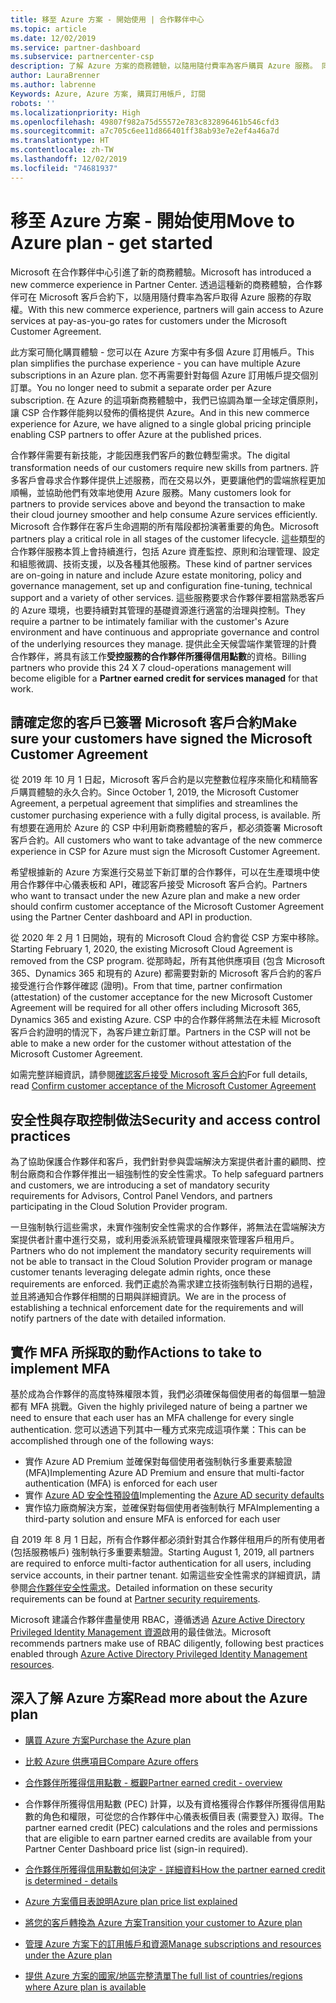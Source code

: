```yaml
---
title: 移至 Azure 方案 - 開始使用 | 合作夥伴中心
ms.topic: article
ms.date: 12/02/2019
ms.service: partner-dashboard
ms.subservice: partnercenter-csp
description: 了解 Azure 方案的商務體驗，以隨用隨付費率為客戶購買 Azure 服務。 同時了解新的安全性需求。
author: LauraBrenner
ms.author: labrenne
Keywords: Azure, Azure 方案, 購買訂用帳戶, 訂閱
robots: ''
ms.localizationpriority: High
ms.openlocfilehash: 49807f982a75d55572e783c832896461b546cfd3
ms.sourcegitcommit: a7c705c6ee11d866401ff38ab93e7e2ef4a46a7d
ms.translationtype: HT
ms.contentlocale: zh-TW
ms.lasthandoff: 12/02/2019
ms.locfileid: "74681937"
---
```

# <a name="move-to-azure-plan---get-started"></a><span data-ttu-id="d15bd-105">移至 Azure 方案 - 開始使用</span><span class="sxs-lookup"><span data-stu-id="d15bd-105">Move to Azure plan - get started</span></span>

<span data-ttu-id="d15bd-106">Microsoft 在合作夥伴中心引進了新的商務體驗。</span><span class="sxs-lookup"><span data-stu-id="d15bd-106">Microsoft has introduced a new commerce experience in Partner Center.</span></span>  <span data-ttu-id="d15bd-107">透過這種新的商務體驗，合作夥伴可在 Microsoft 客戶合約下，以隨用隨付費率為客戶取得 Azure 服務的存取權。</span><span class="sxs-lookup"><span data-stu-id="d15bd-107">With this new commerce experience, partners will gain access to Azure services at pay-as-you-go rates for customers under the Microsoft Customer Agreement.</span></span>

<span data-ttu-id="d15bd-108">此方案可簡化購買體驗 - 您可以在 Azure 方案中有多個 Azure 訂用帳戶。</span><span class="sxs-lookup"><span data-stu-id="d15bd-108">This plan simplifies the purchase experience - you can have multiple Azure subscriptions in an Azure plan.</span></span> <span data-ttu-id="d15bd-109">您不再需要針對每個 Azure 訂用帳戶提交個別訂單。</span><span class="sxs-lookup"><span data-stu-id="d15bd-109">You no longer need to submit a separate order per Azure subscription.</span></span> <span data-ttu-id="d15bd-110">在 Azure 的這項新商務體驗中，我們已協調為單一全球定價原則，讓 CSP 合作夥伴能夠以發佈的價格提供 Azure。</span><span class="sxs-lookup"><span data-stu-id="d15bd-110">And in this new commerce experience for Azure, we have aligned to a single global pricing principle enabling CSP partners to offer Azure at the published prices.</span></span>

<span data-ttu-id="d15bd-111">合作夥伴需要有新技能，才能因應我們客戶的數位轉型需求。</span><span class="sxs-lookup"><span data-stu-id="d15bd-111">The digital transformation needs of our customers require new skills from partners.</span></span> <span data-ttu-id="d15bd-112">許多客戶會尋求合作夥伴提供上述服務，而在交易以外，更要讓他們的雲端旅程更加順暢，並協助他們有效率地使用 Azure 服務。</span><span class="sxs-lookup"><span data-stu-id="d15bd-112">Many customers look for partners to provide services above and beyond the transaction to make their cloud journey smoother and help consume Azure services efficiently.</span></span> <span data-ttu-id="d15bd-113">Microsoft 合作夥伴在客戶生命週期的所有階段都扮演著重要的角色。</span><span class="sxs-lookup"><span data-stu-id="d15bd-113">Microsoft partners play a critical role in all stages of the customer lifecycle.</span></span> <span data-ttu-id="d15bd-114">這些類型的合作夥伴服務本質上會持續進行，包括 Azure 資產監控、原則和治理管理、設定和組態微調、技術支援，以及各種其他服務。</span><span class="sxs-lookup"><span data-stu-id="d15bd-114">These kind of partner services are on-going in nature and include Azure estate monitoring, policy and governance management, set up and configuration fine-tuning, technical support and a variety of other services.</span></span> <span data-ttu-id="d15bd-115">這些服務要求合作夥伴要相當熟悉客戶的 Azure 環境，也要持續對其管理的基礎資源進行適當的治理與控制。</span><span class="sxs-lookup"><span data-stu-id="d15bd-115">They require a partner to be intimately familiar with the customer's Azure environment and have continuous and appropriate governance and control of the underlying resources they manage.</span></span> <span data-ttu-id="d15bd-116">提供此全天候雲端作業管理的計費合作夥伴，將具有該工作**受控服務的合作夥伴所獲得信用點數**的資格。</span><span class="sxs-lookup"><span data-stu-id="d15bd-116">Billing partners who provide this 24 X 7 cloud-operations management will become eligible for a **Partner earned credit for services managed** for that work.</span></span>

## <a name="make-sure-your-customers-have-signed-the-microsoft-customer-agreement"></a><span data-ttu-id="d15bd-117">請確定您的客戶已簽署 Microsoft 客戶合約</span><span class="sxs-lookup"><span data-stu-id="d15bd-117">Make sure your customers have signed the Microsoft Customer Agreement</span></span>

<span data-ttu-id="d15bd-118">從 2019 年 10 月 1 日起，Microsoft 客戶合約是以完整數位程序來簡化和精簡客戶購買體驗的永久合約。</span><span class="sxs-lookup"><span data-stu-id="d15bd-118">Since October 1, 2019, the Microsoft Customer Agreement, a perpetual agreement that simplifies and streamlines the customer purchasing experience with a fully digital process, is available.</span></span> <span data-ttu-id="d15bd-119">所有想要在適用於 Azure 的 CSP 中利用新商務體驗的客戶，都必須簽署 Microsoft 客戶合約。</span><span class="sxs-lookup"><span data-stu-id="d15bd-119">All customers who want to take advantage of the new commerce experience in CSP for Azure must sign the Microsoft Customer Agreement.</span></span>

<span data-ttu-id="d15bd-120">希望根據新的 Azure 方案進行交易並下新訂單的合作夥伴，可以在生產環境中使用合作夥伴中心儀表板和 API，確認客戶接受 Microsoft 客戶合約。</span><span class="sxs-lookup"><span data-stu-id="d15bd-120">Partners who want to transact under the new Azure plan and make a new order should confirm customer acceptance of the Microsoft Customer Agreement using the Partner Center dashboard and API in production.</span></span>

<span data-ttu-id="d15bd-121">從 2020 年 2 月 1 日開始，現有的 Microsoft Cloud 合約會從 CSP 方案中移除。</span><span class="sxs-lookup"><span data-stu-id="d15bd-121">Starting February 1, 2020, the existing Microsoft Cloud Agreement is removed from the CSP program.</span></span> <span data-ttu-id="d15bd-122">從那時起，所有其他供應項目 (包含 Microsoft 365、Dynamics 365 和現有的 Azure) 都需要對新的 Microsoft 客戶合約的客戶接受進行合作夥伴確認 (證明)。</span><span class="sxs-lookup"><span data-stu-id="d15bd-122">From that time, partner confirmation (attestation) of the customer acceptance for the new Microsoft Customer Agreement will be required for all other offers including Microsoft 365, Dynamics 365 and existing Azure.</span></span> <span data-ttu-id="d15bd-123">CSP 中的合作夥伴將無法在未經 Microsoft 客戶合約證明的情況下，為客戶建立新訂單。</span><span class="sxs-lookup"><span data-stu-id="d15bd-123">Partners in the CSP will not be able to make a new order for the customer without attestation of the Microsoft Customer Agreement.</span></span>

<span data-ttu-id="d15bd-124">如需完整詳細資訊，請參閱[確認客戶接受 Microsoft 客戶合約](confirm-customer-agreement.md)</span><span class="sxs-lookup"><span data-stu-id="d15bd-124">For full details, read [Confirm customer acceptance of the Microsoft Customer Agreement](confirm-customer-agreement.md)</span></span>

## <a name="security-and-access-control-practices"></a><span data-ttu-id="d15bd-125">安全性與存取控制做法</span><span class="sxs-lookup"><span data-stu-id="d15bd-125">Security and access control practices</span></span>

<span data-ttu-id="d15bd-126">為了協助保護合作夥伴和客戶，我們針對參與雲端解決方案提供者計畫的顧問、控制台廠商和合作夥伴推出一組強制性的安全性需求。</span><span class="sxs-lookup"><span data-stu-id="d15bd-126">To help safeguard partners and customers, we are introducing a set of mandatory security requirements for Advisors, Control Panel Vendors, and partners participating in the Cloud Solution Provider program.</span></span>

<span data-ttu-id="d15bd-127">一旦強制執行這些需求，未實作強制安全性需求的合作夥伴，將無法在雲端解決方案提供者計畫中進行交易，或利用委派系統管理員權限來管理客戶租用戶。</span><span class="sxs-lookup"><span data-stu-id="d15bd-127">Partners who do not implement the mandatory security requirements will not be able to transact in the Cloud Solution Provider program or manage customer tenants leveraging delegate admin rights, once these requirements are enforced.</span></span> <span data-ttu-id="d15bd-128">我們正處於為需求建立技術強制執行日期的過程，並且將通知合作夥伴相關的日期與詳細資訊。</span><span class="sxs-lookup"><span data-stu-id="d15bd-128">We are in the process of establishing a technical enforcement date for the requirements and will notify partners of the date with detailed information.</span></span>

## <a name="actions-to-take-to-implement-mfa"></a><span data-ttu-id="d15bd-129">實作 MFA 所採取的動作</span><span class="sxs-lookup"><span data-stu-id="d15bd-129">Actions to take to implement MFA</span></span>

<span data-ttu-id="d15bd-130">基於成為合作夥伴的高度特殊權限本質，我們必須確保每個使用者的每個單一驗證都有 MFA 挑戰。</span><span class="sxs-lookup"><span data-stu-id="d15bd-130">Given the highly privileged nature of being a partner we need to ensure that each user has an MFA challenge for every single authentication.</span></span> <span data-ttu-id="d15bd-131">您可以透過下列其中一種方式來完成這項作業：</span><span class="sxs-lookup"><span data-stu-id="d15bd-131">This can be accomplished through one of the following ways:</span></span>

- <span data-ttu-id="d15bd-132">實作 Azure AD Premium 並確保對每個使用者強制執行多重要素驗證 (MFA)</span><span class="sxs-lookup"><span data-stu-id="d15bd-132">Implementing Azure AD Premium and ensure that multi-factor authentication (MFA) is enforced for each user</span></span>
- <span data-ttu-id="d15bd-133">實作 [Azure AD 安全性預設值](https://docs.microsoft.com/azure/active-directory/conditional-access/concept-conditional-access-security-defaults)</span><span class="sxs-lookup"><span data-stu-id="d15bd-133">Implementing the [Azure AD security defaults](https://docs.microsoft.com/azure/active-directory/conditional-access/concept-conditional-access-security-defaults)</span></span>
- <span data-ttu-id="d15bd-134">實作協力廠商解決方案，並確保對每個使用者強制執行 MFA</span><span class="sxs-lookup"><span data-stu-id="d15bd-134">Implementing a third-party solution and ensure MFA is enforced for each user</span></span>

<span data-ttu-id="d15bd-135">自 2019 年 8 月 1 日起，所有合作夥伴都必須針對其合作夥伴租用戶的所有使用者 (包括服務帳戶) 強制執行多重要素驗證。</span><span class="sxs-lookup"><span data-stu-id="d15bd-135">Starting August 1, 2019, all partners are required to enforce multi-factor authentication for all users, including service accounts, in their partner tenant.</span></span> <span data-ttu-id="d15bd-136">如需這些安全性需求的詳細資訊，請參閱[合作夥伴安全性需求](https://docs.microsoft.com/partner-center/partner-security-requirements)。</span><span class="sxs-lookup"><span data-stu-id="d15bd-136">Detailed information on these security requirements can be found at [Partner security requirements](https://docs.microsoft.com/partner-center/partner-security-requirements).</span></span>

<span data-ttu-id="d15bd-137">Microsoft 建議合作夥伴盡量使用 RBAC，遵循透過 [Azure Active Directory Privileged Identity Management 資源](https://docs.microsoft.com/azure/active-directory/privileged-identity-management/pim-configure)啟用的最佳做法。</span><span class="sxs-lookup"><span data-stu-id="d15bd-137">Microsoft recommends partners make use of RBAC diligently, following best practices enabled through [Azure Active Directory Privileged Identity Management resources](https://docs.microsoft.com/azure/active-directory/privileged-identity-management/pim-configure).</span></span>

## <a name="read-more-about-the-azure-plan"></a><span data-ttu-id="d15bd-138">深入了解 Azure 方案</span><span class="sxs-lookup"><span data-stu-id="d15bd-138">Read more about the Azure plan</span></span>

- [<span data-ttu-id="d15bd-139">購買 Azure 方案</span><span class="sxs-lookup"><span data-stu-id="d15bd-139">Purchase the Azure plan</span></span>](purchase-azure-plan.md)

- [<span data-ttu-id="d15bd-140">比較 Azure 供應項目</span><span class="sxs-lookup"><span data-stu-id="d15bd-140">Compare Azure offers</span></span>](compare-azure-offers.md)

- [<span data-ttu-id="d15bd-141">合作夥伴所獲得信用點數 - 概觀</span><span class="sxs-lookup"><span data-stu-id="d15bd-141">Partner earned credit - overview</span></span>](partner-earned-credit.md)

- <span data-ttu-id="d15bd-142">合作夥伴所獲得信用點數 (PEC) 計算，以及有資格獲得合作夥伴所獲得信用點數的角色和權限，可從您的合作夥伴中心儀表板價目表 (需要登入) 取得。</span><span class="sxs-lookup"><span data-stu-id="d15bd-142">The partner earned credit (PEC) calculations and the roles and permissions that are eligible to earn partner earned credits are available from your Partner Center Dashboard price list (sign-in required).</span></span>

- [<span data-ttu-id="d15bd-143">合作夥伴所獲得信用點數如何決定 - 詳細資料</span><span class="sxs-lookup"><span data-stu-id="d15bd-143">How the partner earned credit is determined - details</span></span>](partner-earned-credit-explanation.md)
- [<span data-ttu-id="d15bd-144">Azure 方案價目表說明</span><span class="sxs-lookup"><span data-stu-id="d15bd-144">Azure plan price list explained</span></span>](azure-plan-price-list.md)
- [<span data-ttu-id="d15bd-145">將您的客戶轉換為 Azure 方案</span><span class="sxs-lookup"><span data-stu-id="d15bd-145">Transition your customer to Azure plan</span></span>](azure-plan-transition.md)
- [<span data-ttu-id="d15bd-146">管理 Azure 方案下的訂用帳戶和資源</span><span class="sxs-lookup"><span data-stu-id="d15bd-146">Manage subscriptions and resources under the Azure plan</span></span>](azure-plan-manage.md)
- [<span data-ttu-id="d15bd-147">提供 Azure 方案的國家/地區完整清單</span><span class="sxs-lookup"><span data-stu-id="d15bd-147">The full list of countries/regions where Azure plan is available</span></span>](https://query.prod.cms.rt.microsoft.com/cms/api/am/binary/RE3QN0x)
